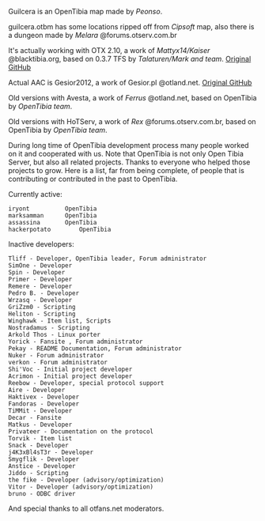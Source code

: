 Guilcera is an OpenTibia map made by *Peonso*.

guilcera.otbm has some locations ripped off from *Cipsoft* map, also there is a dungeon made by *Melara* @forums.otserv.com.br

It's actually working with OTX 2.10, a work of *Mattyx14/Kaiser* @blacktibia.org, based on 0.3.7 TFS by *Talaturen/Mark and team*. [Original GitHub](https://github.com/mattyx14/otxserver)

Actual AAC is Gesior2012, a work of Gesior.pl @otland.net. [Original GitHub](https://github.com/gesior/Gesior2012)

Old versions with Avesta, a work of *Ferrus* @otland.net, based on OpenTibia by *OpenTibia team*.

Old versions with HoTServ, a work of *Rex* @forums.otserv.com.br, based on OpenTibia by *OpenTibia team*.

During long time of OpenTibia development process many people worked
on it and cooperated with us. Note that OpenTibia is not only Open
Tibia Server, but also all related projects. Thanks to everyone who
helped those projects to grow. Here is a list, far from being
complete, of people that is contributing or contributed in the past to
OpenTibia.

Currently active:

	iryont			OpenTibia
	marksamman		OpenTibia
	assassina		OpenTibia
	hackerpotato		OpenTibia

Inactive developers:

	Tliff - Developer, OpenTibia leader, Forum administrator
	SimOne - Developer
	Spin - Developer
	Primer - Developer
	Remere - Developer
	Pedro B. - Developer
	Wrzasq - Developer
	GriZzm0 - Scripting
	Heliton - Scripting
	Winghawk - Item list, Scripts
	Nostradamus - Scripting
	Arkold Thos - Linux porter
	Yorick - Fansite , Forum administrator
	Pekay - README Documentation, Forum administrator
	Nuker - Forum administrator
	verkon - Forum administrator
	Shi'Voc - Initial project developer
	Acrimon - Initial project developer
	Reebow - Developer, special protocol support
	Aire - Developer
	Haktivex - Developer
	Fandoras - Developer
	TiMMit - Developer
	Decar - Fansite
	Matkus - Developer
	Privateer - Documentation on the protocol
	Torvik - Item list
	Snack - Developer
	j4K3xBl4sT3r - Developer
	Smygflik - Developer
	Anstice - Developer
	Jiddo - Scripting
	the fike - Developer (advisory/optimization)
	Vitor - Developer (advisory/optimization)
	bruno - ODBC driver

And special thanks to all otfans.net moderators.